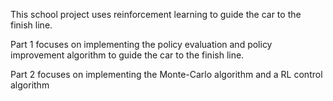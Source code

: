 This school project uses reinforcement learning to guide the car to the finish line.

Part 1 focuses on implementing the policy evaluation and policy improvement algorithm to guide the car to the finish line.


Part 2 focuses on implementing the Monte-Carlo algorithm and a RL control algorithm
